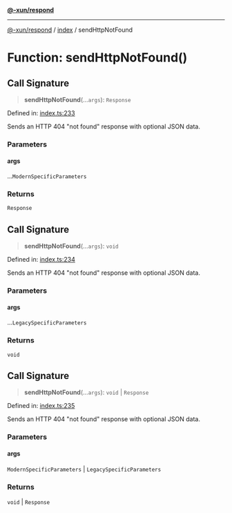 [**@-xun/respond**](../../README.md)

***

[@-xun/respond](../../README.md) / [index](../README.md) / sendHttpNotFound

# Function: sendHttpNotFound()

## Call Signature

> **sendHttpNotFound**(...`args`): `Response`

Defined in: [index.ts:233](https://github.com/Xunnamius/api-utils/blob/2380af8d9957fce028eee89fa329ac3c196b60c1/packages/respond/src/index.ts#L233)

Sends an HTTP 404 "not found" response with optional JSON data.

### Parameters

#### args

...`ModernSpecificParameters`

### Returns

`Response`

## Call Signature

> **sendHttpNotFound**(...`args`): `void`

Defined in: [index.ts:234](https://github.com/Xunnamius/api-utils/blob/2380af8d9957fce028eee89fa329ac3c196b60c1/packages/respond/src/index.ts#L234)

Sends an HTTP 404 "not found" response with optional JSON data.

### Parameters

#### args

...`LegacySpecificParameters`

### Returns

`void`

## Call Signature

> **sendHttpNotFound**(...`args`): `void` \| `Response`

Defined in: [index.ts:235](https://github.com/Xunnamius/api-utils/blob/2380af8d9957fce028eee89fa329ac3c196b60c1/packages/respond/src/index.ts#L235)

Sends an HTTP 404 "not found" response with optional JSON data.

### Parameters

#### args

`ModernSpecificParameters` | `LegacySpecificParameters`

### Returns

`void` \| `Response`
